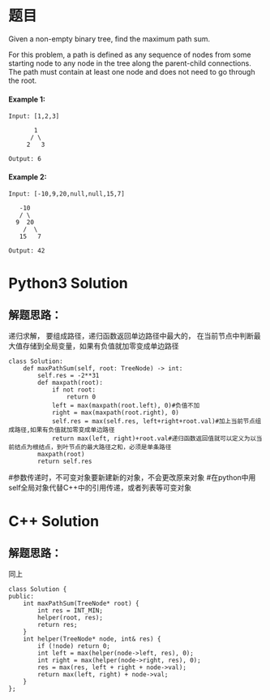 # 题目
Given a non-empty binary tree, find the maximum path sum.

For this problem, a path is defined as any sequence of nodes from some starting node to any node in the tree along the parent-child connections. The path must contain at least one node and does not need to go through the root.


#### Example 1:
```
Input: [1,2,3]

       1
      / \
     2   3

Output: 6
```

#### Example 2:
```
Input: [-10,9,20,null,null,15,7]

   -10
   / \
  9  20
    /  \
   15   7

Output: 42
```

# Python3 Solution
## 解题思路：
递归求解，
要组成路径，递归函数返回单边路径中最大的，
在当前节点中判断最大值存储到全局变量，如果有负值就加零变成单边路径

```
class Solution:
    def maxPathSum(self, root: TreeNode) -> int:
        self.res = -2**31
        def maxpath(root):
            if not root:
                return 0
            left = max(maxpath(root.left), 0)#负值不加
            right = max(maxpath(root.right), 0)
            self.res = max(self.res, left+right+root.val)#加上当前节点组成路径,如果有负值就加零变成单边路径
            return max(left, right)+root.val#递归函数返回值就可以定义为以当前结点为根结点，到叶节点的最大路径之和，必须是单条路径
        maxpath(root)
        return self.res
```
#参数传递时，不可变对象要新建新的对象，不会更改原来对象
#在python中用self全局对象代替C++中的引用传递，或者列表等可变对象

# C++ Solution
## 解题思路：
同上
```
class Solution {
public:
    int maxPathSum(TreeNode* root) {
        int res = INT_MIN;
        helper(root, res);
        return res;
    }
    int helper(TreeNode* node, int& res) {
        if (!node) return 0;
        int left = max(helper(node->left, res), 0);
        int right = max(helper(node->right, res), 0);
        res = max(res, left + right + node->val);
        return max(left, right) + node->val;
    }
};

```
